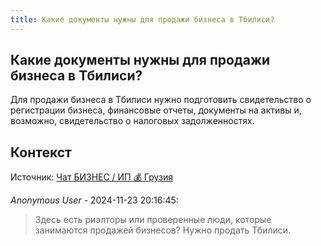 ```yaml
---
title: Какие документы нужны для продажи бизнеса в Тбилиси?
---
```


## Какие документы нужны для продажи бизнеса в Тбилиси?

Для продажи бизнеса в Тбилиси нужно подготовить свидетельство о регистрации бизнеса, финансовые отчеты, документы на активы и, возможно, свидетельство о налоговых задолженностях.

## Контекст

Источник: [Чат БИЗНЕС / ИП 💰 Грузия](https://t.me/ip_ge)

_Anonymous User_ - 2024-11-23 20:16:45:

> Здесь есть риэлторы или проверенные люди, которые занимаются продажей бизнесов? Нужно продать Тбилиси.
